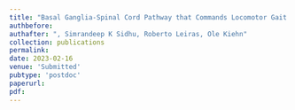 ```yaml
---
title: "Basal Ganglia-Spinal Cord Pathway that Commands Locomotor Gait Asymmetries"
authbefore:  
authafter: ", Simrandeep K Sidhu, Roberto Leiras, Ole Kiehn"
collection: publications
permalink:
date: 2023-02-16
venue: 'Submitted'
pubtype: 'postdoc'
paperurl: 
pdf: 
---
```

